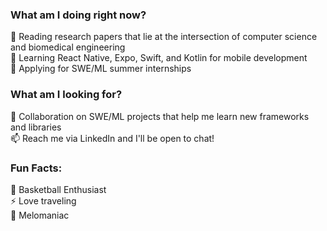 ### What am I doing right now?
🔭 Reading research papers that lie at the intersection of computer science and biomedical engineering <br />
🌱 Learning React Native, Expo, Swift, and Kotlin for mobile development <br />
📧 Applying for SWE/ML summer internships

### What am I looking for?
👯 Collaboration on SWE/ML projects that help me learn new frameworks and libraries <br />
📫 Reach me via LinkedIn and I'll be open to chat! <br />

### Fun Facts:
🏀 Basketball Enthusiast <br />
⚡ Love traveling <br />
🎵 Melomaniac
